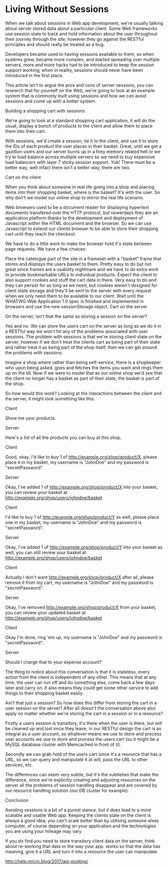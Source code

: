 # Living Without Sessions

When we talk about sessions in Web app development, we're usually talking about server stored data about a particular client. Some Web frameworks use session state to track and hold information about the user throughout their journey through the site, however they go against the RESTful principles and should really be treated as a bug.

Developers became used to having sessions available to them, so when systems grew, became more complex, and started spreading over multiple servers, more and more hacks had to be introduced to keep the session support working, when in reality, sessions should never have been introduced in the first place.

This article isn't to argue the pros and cons of server sessions, you can research that for yourself on the Web, we're going to look at an example system that is commonly built using sessions and how we can avoid sessions and come up with a better system.

Building a shopping cart with sessions

We're going to look at a standard shopping cart application, it will do the usual, display a bunch of products to the client and allow them to place them into their cart.

With sessions, we'd create a session, tie it to the client, and use it to store the IDs of each product the user places in their basket. Great, until we get a gazillion users and our server burns up in a firey memory related hell or we try to load balance across multiple servers so we need to buy expensive load balancers with layer 7 sticky session support. Yuk! There must be a better way, well infact there isn't a better way, there are two.

Cart on the client

When you think about someone in real life going into a shop and placing items into their shopping basket, where is the basket? It's with the user. So why don't we model our online shop to mirror the real life scenario.

Web browsers used to be a document reader for displaying hypertext documents transfered over the HTTP protocol, but nowerdays they are an application platform thanks to the development and deployment of Javascript within the HTML document and the browser. So we can use Javascript to extend our clients browser to be able to store their shopping cart until they reach the checkout.

We have to do a little work to make the browser hold it's state between page requests. We have a few choices:

Place the catelogue part of the site in a frameset with a "basket" frame that stores and displays the users basket to them. Pretty easy to do but not great since frames are a usability nightmare and we have to do extra work to provide bookmarkable URLs to individual products.
Expect the client to also support cookies and stuff the cart data in there. Very easy to do and they can persist for as long as we need, but cookies weren't designed for client state storage and they'll be sent to the server with every request when we only need them to be available to our client.
Wait until the WHATWG Web Application 1.0 spec is finished and implemented in browsers and use the new sessionStorage object.
Cart on the server

On the server, isn't that the same as storing a session on the server?

Yes and no. We can store the users cart on the server as long as we do it in a RESTful way we won't hit any of the problems associated with user sessions. The problem with sessions is that we're storing client state on the server, however if we don't treat the clients cart as being part of their state and rather treat it as being part of the shop itself, then we can get around the problems with sessions.

Imagine a shop where rather than being self-service, there is a shopkeeper who upon being asked, goes and fetches the items you want and rings them up on the till. Now if we were to model that as our online shop we'd see that the client no longer has a basket as part of their state, the basket is part of the shop.

So how would this work? Looking at the interactions between the client and the server, it might look something like this:

Client

Show me your products.

Server

Here's a list of all the products you can buy at this shop.

Client

Good, okay, I'd like to buy 1 of http://example.org/shop/product/X, please place it in my basket, my username is "JohnDoe" and my password is "secretPassword".

Server

Okay, I've added 1 of http://example.org/shop/product/X into your basket, you can review your basket at http://example.org/shop/users/johndoe/basket

Client

I'd like to buy 1 of http://example.org/shop/product/Y as well, please place one in my basket, my username is "JohnDoe" and my password is "secretPassword".

Server

Okay, I've added 1 of http://example.org/shop/product/Y into your basket as well, you can still review your basket at http://example.org/shop/users/johndoe/basket

Client

Actually I don't want http://example.org/shop/product/X after all, please remove it from my cart, my username is "JohnDoe" and my password is "secretPassword".

Server

Okay, I've removed http://example.org/shop/product/X from your basket, you can review your updated basket at http://example.org/shop/users/johndoe/basket

Client

Okay I'm done, ring 'em up, my username is "JohnDoe" and my password is "secretPassword".

Server

Should I charge that to your expense account?

The thing to notice about this conversation is that it is stateless, every action from the client is independent of any other. This means that at any time, the user can run off and do something else, come back a few days later and carry on. It also means they could get some other service to add things to their shopping basket easily.

Ain't that just a session?
So how does this differ from storing the cart in a user session on the server? After all doesn't the conversation above also apply no matter whether we're storing the cart in a session or in a resource?

Firstly a users session is transitory, it's there when the user is there, but will be cleaned up and lost once they leave, in our RESTful design the cart is as integral as a user account, so whatever means we use to store and process user accounts we use to store and process the users cart (so it might be a MySQL database cluster with Memcached in front of it).

Secondly we can grab hold of the users cart since it's a resource that has a URL, so we can query and manipulate it at will, pass the URL to other services, etc.

The differences can seem very subtle, but it's the subtleties that make the difference, since we're explicitly creating and adjusting resources on the server all the problems of session handling disappear and are covered by our resource handling solution (our DB cluster for example).

Conclusion

Avoiding sessions is a bit of a purest stance, but it does lead to a more scalable and usable Web app. Keeping the clients state on the client is always a good idea, you can't scale better than by utilising someone elses computer, of course depending on your application and the technologies you are using your mileage may vary.

If you do find you need to store transitory client data on the server, think about re-working that data or the way your app. works so that the data has meaning, give it a URL and turn it into a resource the user can manipulate.

http://help.micro.blog/2017/api-posting/